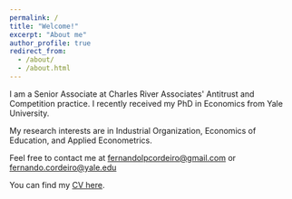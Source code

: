 ```yaml
---
permalink: /
title: "Welcome!"
excerpt: "About me"
author_profile: true
redirect_from: 
  - /about/
  - /about.html
---
```



<!-- <div class="figure_aboutme">
  <img src="https://fpcordeiro.github.io/images/profile_aboutme.jpg" />
</div> -->

I am a Senior Associate at Charles River Associates' Antitrust and Competition practice. I recently received my PhD in Economics from Yale University.

My research interests are in Industrial Organization, Economics of Education, and Applied Econometrics.

Feel free to contact me at [fernandolpcordeiro@gmail.com](mailto:fernandolpcordeiro@gmail.com) or [fernando.cordeiro@yale.edu](mailto:fernando.cordeiro@yale.edu)

You can find my [CV here](https://fpcordeiro.github.io/files/Cordeiro_Fernando_CV.pdf).
